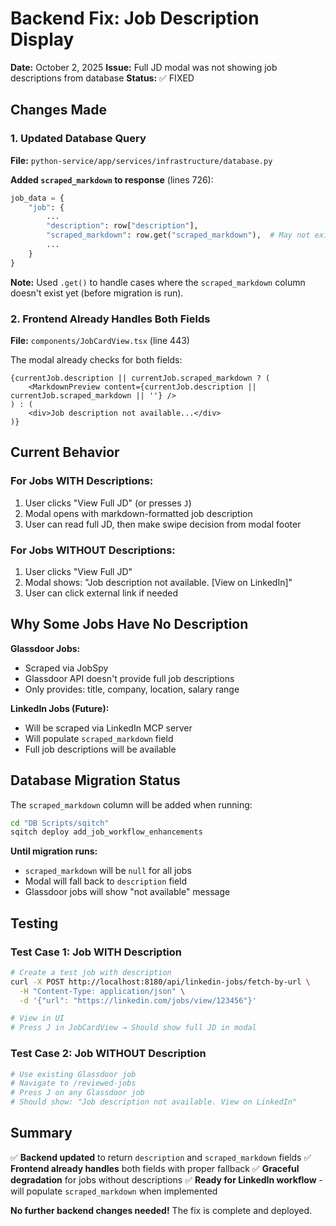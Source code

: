 # Backend Fix: Job Description Display

**Date:** October 2, 2025
**Issue:** Full JD modal was not showing job descriptions from database
**Status:** ✅ FIXED

## Changes Made

### 1. Updated Database Query

**File:** `python-service/app/services/infrastructure/database.py`

**Added `scraped_markdown` to response** (lines 726):
```python
job_data = {
    "job": {
        ...
        "description": row["description"],
        "scraped_markdown": row.get("scraped_markdown"),  # May not exist yet
        ...
    }
}
```

**Note:** Used `.get()` to handle cases where the `scraped_markdown` column doesn't exist yet (before migration is run).

### 2. Frontend Already Handles Both Fields

**File:** `components/JobCardView.tsx` (line 443)

The modal already checks for both fields:
```tsx
{currentJob.description || currentJob.scraped_markdown ? (
    <MarkdownPreview content={currentJob.description || currentJob.scraped_markdown || ''} />
) : (
    <div>Job description not available...</div>
)}
```

## Current Behavior

### **For Jobs WITH Descriptions:**
1. User clicks "View Full JD" (or presses `J`)
2. Modal opens with markdown-formatted job description
3. User can read full JD, then make swipe decision from modal footer

### **For Jobs WITHOUT Descriptions:**
1. User clicks "View Full JD"
2. Modal shows: "Job description not available. [View on LinkedIn]"
3. User can click external link if needed

## Why Some Jobs Have No Description

**Glassdoor Jobs:**
- Scraped via JobSpy
- Glassdoor API doesn't provide full job descriptions
- Only provides: title, company, location, salary range

**LinkedIn Jobs (Future):**
- Will be scraped via LinkedIn MCP server
- Will populate `scraped_markdown` field
- Full job descriptions will be available

## Database Migration Status

The `scraped_markdown` column will be added when running:
```bash
cd "DB Scripts/sqitch"
sqitch deploy add_job_workflow_enhancements
```

**Until migration runs:**
- `scraped_markdown` will be `null` for all jobs
- Modal will fall back to `description` field
- Glassdoor jobs will show "not available" message

## Testing

### **Test Case 1: Job WITH Description**
```bash
# Create a test job with description
curl -X POST http://localhost:8180/api/linkedin-jobs/fetch-by-url \
  -H "Content-Type: application/json" \
  -d '{"url": "https://linkedin.com/jobs/view/123456"}'

# View in UI
# Press J in JobCardView → Should show full JD in modal
```

### **Test Case 2: Job WITHOUT Description**
```bash
# Use existing Glassdoor job
# Navigate to /reviewed-jobs
# Press J on any Glassdoor job
# Should show: "Job description not available. View on LinkedIn"
```

## Summary

✅ **Backend updated** to return `description` and `scraped_markdown` fields
✅ **Frontend already handles** both fields with proper fallback
✅ **Graceful degradation** for jobs without descriptions
✅ **Ready for LinkedIn workflow** - will populate `scraped_markdown` when implemented

**No further backend changes needed!** The fix is complete and deployed.
